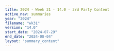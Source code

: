 ```yaml
---
title: 2024 - Week 31 - 14.0 - 3rd Party Content
active_nav: summaries
year: "2024"
filename: "wk31"
version: "14.0"
start_date: "2024-07-29"
end_date: "2024-08-04"
layout: "summary_content"
---
```

